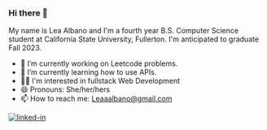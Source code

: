 ### Hi there 👋
My name is Lea Albano and I'm a fourth year B.S. Computer Science student at California State University, Fullerton. I'm anticipated to graduate Fall 2023. 

- 🔭 I’m currently working on Leetcode problems.
- 🌱 I’m currently learning how to use APIs.
- 🙆‍♀️ I'm interested in fullstack Web Development 
- 😄 Pronouns: She/her/hers
- 📫 How to reach me: Leaaalbano@gmail.com 

[![linked-in](https://img.shields.io/badge/Linked_In-0077B5?style=for-the-badge&logo=LinkedIn&logoColor=white)](https://www.linkedin.com/in/lea-albano/)







